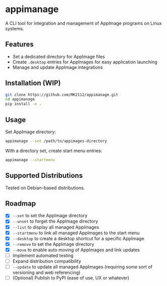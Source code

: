 # appimanage

A CLI tool for integration and management of AppImage programs on Linux systems.

## Features

- Set a dedicated directory for AppImage files
- Create `.desktop` entries for AppImages for easy application launching
- Manage and update AppImage integrations

## Installation (WIP)

```bash
git clone https://github.com/MK2112/appimanage.git
cd appimanage
pip install -e .
```

## Usage

Set AppImage directory:
```bash
appimanage --set /path/to/appimages-directory
```

With a directory set, create start menu entries:
```bash
appimanage --startmenu
```

## Supported Distributions

Tested on Debian-based distributions.

## Roadmap

- [x] `--set` to set the AppImage directory 
- [x] `--unset` to forget the AppImage directory
- [x] `--list` to display all managed AppImages
- [x] `--startmenu` to link all managed AppImages to the start menu
- [x] `--desktop` to create a desktop shortcut for a specific AppImage
- [x] `--remove` to set the AppImage directory
- [x] `--move` to enable auto moving of AppImages and link updates
- [ ] Implement automated testing
- [ ] Expand distribution compatibility
- [ ] `--update` to update all managed AppImages (requiring some sort of versioning and web referencing)
- [ ] (Optional) Publish to PyPI (ease of use, UX or whatever)
